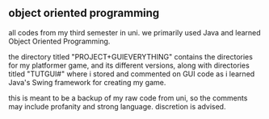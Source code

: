 ## object oriented programming

all codes from my third semester in uni.
we primarily used Java and learned Object Oriented Programming. 

the directory titled "PROJECT+GUIEVERYTHING" contains the directories for my platformer game, and its different versions,
along with directories titled "TUTGUI#" where i stored and commented on GUI code as i learned Java's Swing framework for creating my game.

this is meant to be a backup of my raw code from uni, so the comments may include profanity and strong language. discretion is advised.